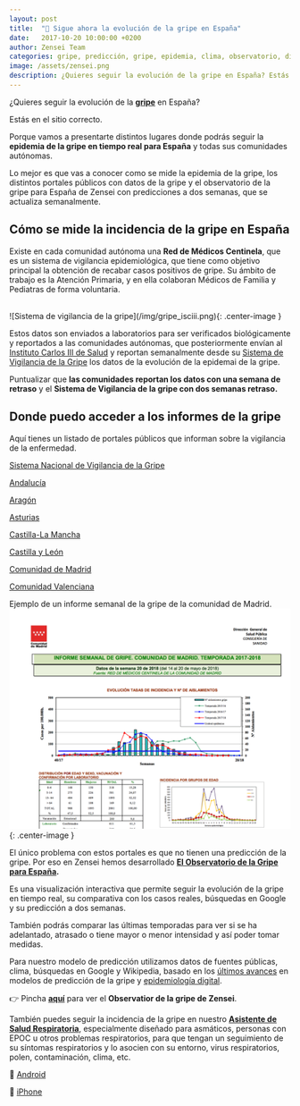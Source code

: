 ```yaml
---
layout: post
title:  "👾 Sigue ahora la evolución de la gripe en España"
date:   2017-10-20 10:00:00 +0200
author: Zensei Team
categories: gripe, predicción, gripe, epidemia, clima, observatorio, difusión
image: /assets/zensei.png
description: ¿Quieres seguir la evolución de la gripe en España? Estás en el sitio correcto. Desde hoy podrás estar al día de lo que está ocurriendo. Si eres médico o una persona a la que le preocupa contraer la gripe, esta información te interesa...
---
```


¿Quieres seguir la evolución de la **[gripe](https://es.wikipedia.org/wiki/Gripe)** en España?

Estás en el sitio correcto.

Porque vamos a presentarte distintos lugares donde podrás seguir la **epidemia de la gripe en tiempo real para España** y todas sus comunidades autónomas.

Lo mejor es que vas a conocer como se mide la epidemia de la gripe, los distintos portales públicos con datos de la gripe y el observatorio de la gripe para España de Zensei con predicciones a dos semanas, que se actualiza semanalmente.

## Cómo se mide la incidencia de la gripe en España

Existe en cada comunidad autónoma una **Red de Médicos Centinela**, que es un sistema de vigilancia epidemiológica, que tiene como objetivo principal la obtención de recabar casos positivos de gripe. Su ámbito de trabajo es la Atención Primaria, y en ella colaboran Médicos de Familia y Pediatras de forma voluntaria.

<br>
![Sistema de vigilancia de la gripe](/img/gripe_isciii.png){: .center-image }
<br>

Estos datos son enviados a laboratorios para ser verificados biológicamente y reportados a las comunidades autónomas, que posteriormente envían al [Instituto Carlos III de Salud](http://www.isciii.es/) y reportan semanalmente desde su [Sistema de Vigilancia de la Gripe](http://vgripe.isciii.es/inicio.do) los datos de la evolución de la epidemai de la gripe.

Puntualizar que **las comunidades reportan los datos con una semana de retraso** y el **Sistema de Vigilancia de la gripe con dos semanas retraso.**

## Donde puedo acceder a los informes de la gripe

Aquí tienes un listado de portales públicos que informan sobre la vigilancia de la enfermedad.

[Sistema Nacional de Vigilancia de la Gripe](http://vgripe.isciii.es/inicio.do)

[Andalucía](http://www.juntadeandalucia.es/salud/channels/temas/temas_es/P_4_SALUD_PUBLICA/P_1_VIGILANCIA_DE_LA_SALUD/programa_vigilancia_enfermedades_transmisibles/programa_vigilancia_enfermedades_transmisibles)

[Aragón](http://www.aragon.es/DepartamentosOrganismosPublicos/Departamentos/Sanidad/AreasTematicas/SanidadProfesionales/SaludPublica/VigilanciaEpidemiologica/RedCentinela/ci.03_Vigilancia_de_la_gripe.detalleDepartamento)

[Asturias](https://www.astursalud.es/categorias/-/categorias/profesionales/04000registros-informes-encuestas-y-vigilancia-epidemiologica/02000informes-epidemiologicos/01000red-de-medicos-centinelas)

[Castilla-La Mancha](http://www.castillalamancha.es/gobierno/sanidad/estructura/dgsspc/actuaciones/vigilancia-de-la-gripe)

[Castilla y León](https://www.saludcastillayleon.es/profesionales/es/informacion-epidemiologica/enfermedades-infecciosas/gripe)

[Comunidad de Madrid](http://www.madrid.org/cs/Satellite?cid=1161769240510&language=es&pagename=PortalSalud%2FPage%2FPTSA_pintarContenidoFinal&vest=1159289986941)

[Comunidad Valenciana](http://www.sp.san.gva.es/sscc/opciones2.jsp?CodPor=121&Opcion=SANMS52000&CodPunto=862&MenuSup=SANMS50000&Nivel=1)

Ejemplo de un informe semanal de la gripe de la comunidad de Madrid.
<br>
![Informe semanal de la gripe madrid](/img/madrid_gripe.png){: .center-image }
<br>

El único problema con estos portales es que no tienen una predicción de la gripe. Por eso en Zensei hemos desarrollado **[El Observatorio de la Gripe para España](https://zenseiapp.com/gripe).** 

Es una visualización interactiva que permite seguir la evolución de la gripe en tiempo real, su comparativa con los casos reales, búsquedas en Google y su predicción a dos semanas. 

También podrás comparar las últimas temporadas para ver si se ha adelantado, atrasado o tiene mayor o menor intensidad y así poder tomar medidas.

Para nuestro modelo de predicción utilizamos datos de fuentes públicas, clima, búsquedas en Google y Wikipedia, basado en los [últimos avances](https://scholar.google.es/scholar?hl=en&as_sdt=0%2C5&q=flu+prediction&btnG=) en modelos de predicción de la gripe y [epidemiología digital](https://www.ncbi.nlm.nih.gov/pmc/articles/PMC5754279/).

👉 Pincha **[aquí](https://zenseiapp.com/gripe)** para ver el **Observatior de la gripe de Zensei**.

También puedes seguir la incidencia de la gripe en nuestro **[Asistente de Salud Respiratoria](https://zenseiapp.com/blog/2018/04/30/zensei-app-enfermedades-respiratorias/)**, especialmente diseñado para asmáticos, personas con EPOC u otros problemas respiratorios, para que tengan un seguimiento de su síntomas respiratorios y lo asocien con su entorno, virus respiratorios, polen, contaminación, clima, etc.

📱 [Android](https://zenseiapp.com)

📱 [iPhone](https://zenseiapp.com)


